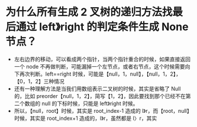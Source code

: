 # 为什么所有生成 2 叉树的递归方法找最后通过 left》right 的判定条件生成 None 节点？

- 左右边界的移动，可以看成两个指针，当两个指针重合的时候，如果直接返回一个 node 不再做判断，可能漏掉一个左节点，或者右节点，这个时候需要向下再次判断。left==right 时候，可能是【null，1，null】，【null，1，2】，【0，1，2】三种情况
- 还有一种理解方法是当我们用数组表示二叉树的时候，其实是省略了 Null 的，比如 preorder【null，1，2】，简写【1，2】，因此要找到那个已经不在第二个数组的 null 的下标时候，只能是 left》right 时候。
- 所以，【null，root】时候，其实是 root_index-1 造成的 l》r，而【root，null】时候，其实是 root_index+1 造成的，l》r，虽然都是 l〉r，其实
